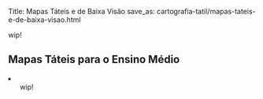 Title: Mapas Táteis e de Baixa Visão
save_as: cartografia-tatil/mapas-tateis-e-de-baixa-visao.html

wip!

<h2>Mapas Táteis para o Ensino Médio</h2>
<li>
    <ul>wip!</ul>
</li>
